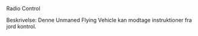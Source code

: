 #
Radio Control

Beskrivelse: Denne Unmaned Flying Vehicle kan modtage instruktioner fra jord kontrol.
